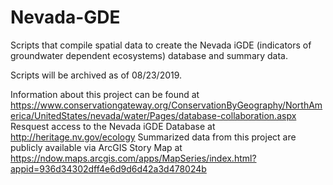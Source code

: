 # Nevada-GDE
Scripts that compile spatial data to create the Nevada iGDE (indicators of groundwater dependent ecosystems) database and summary data.

Scripts will be archived as of 08/23/2019.

Information about this project can be found at https://www.conservationgateway.org/ConservationByGeography/NorthAmerica/UnitedStates/nevada/water/Pages/database-collaboration.aspx
Resquest access to the Nevada iGDE Database at http://heritage.nv.gov/ecology
Summarized data from this project are publicly available via ArcGIS Story Map at https://ndow.maps.arcgis.com/apps/MapSeries/index.html?appid=936d34302dff4e6d9d6d42a3d478024b
